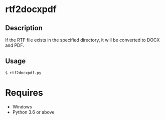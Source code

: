# rtf2docxpdf 

## Description  
If the RTF file exists in the specified directory, it will be converted to DOCX and PDF.  

## Usage  
```
$ rtf2docxpdf.py
```

# Requires  
- Windows  
- Python 3.6 or above
